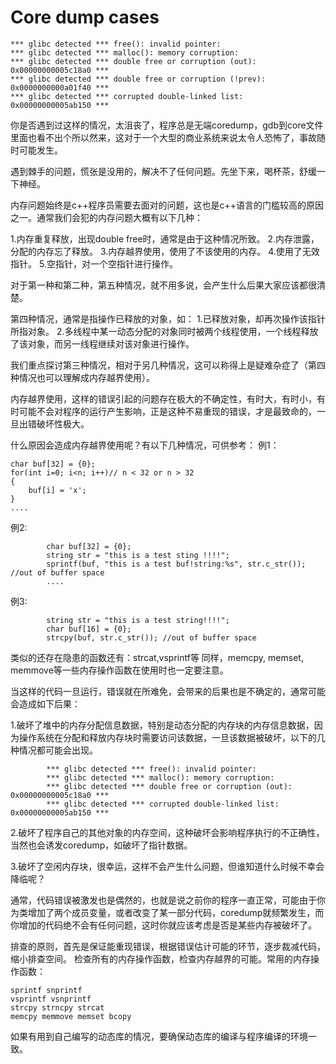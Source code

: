 # Core dump cases

```
*** glibc detected *** free(): invalid pointer:
*** glibc detected *** malloc(): memory corruption:
*** glibc detected *** double free or corruption (out): 0x00000000005c18a0 ***
*** glibc detected *** double free or corruption (!prev): 0x0000000000a01f40 ***
*** glibc detected *** corrupted double-linked list: 0x00000000005ab150 ***
```

你是否遇到过这样的情况，太沮丧了，程序总是无端coredump，gdb到core文件里面也看不出个所以然来，这对于一个大型的商业系统来说太令人恐怖了，事故随时可能发生。

遇到棘手的问题，慌张是没用的，解决不了任何问题。先坐下来，喝杯茶，舒缓一下神经。

内存问题始终是c++程序员需要去面对的问题，这也是c++语言的门槛较高的原因之一。通常我们会犯的内存问题大概有以下几种：

1.内存重复释放，出现double free时，通常是由于这种情况所致。
2.内存泄露，分配的内存忘了释放。
3.内存越界使用，使用了不该使用的内存。
4.使用了无效指针。
5.空指针，对一个空指针进行操作。

对于第一种和第二种，第五种情况，就不用多说，会产生什么后果大家应该都很清楚。

第四种情况，通常是指操作已释放的对象，如：
1.已释放对象，却再次操作该指针所指对象。
2.多线程中某一动态分配的对象同时被两个线程使用，一个线程释放了该对象，而另一线程继续对该对象进行操作。

我们重点探讨第三种情况，相对于另几种情况，这可以称得上是疑难杂症了（第四种情况也可以理解成内存越界使用）。

内存越界使用，这样的错误引起的问题存在极大的不确定性，有时大，有时小，有时可能不会对程序的运行产生影响，正是这种不易重现的错误，才是最致命的，一旦出错破坏性极大。

什么原因会造成内存越界使用呢？有以下几种情况，可供参考：
例1：
```
char buf[32] = {0};
for(int i=0; i<n; i++)// n < 32 or n > 32
{
    buf[i] = 'x';
}
....      
```
例2:
```
        char buf[32] = {0};
        string str = "this is a test sting !!!!";
        sprintf(buf, "this is a test buf!string:%s", str.c_str()); //out of buffer space
        ....   
```
例3:
```
        string str = "this is a test string!!!!";
        char buf[16] = {0};
        strcpy(buf, str.c_str()); //out of buffer space
```
类似的还存在隐患的函数还有：strcat,vsprintf等
同样，memcpy, memset, memmove等一些内存操作函数在使用时也一定要注意。
        
当这样的代码一旦运行，错误就在所难免，会带来的后果也是不确定的，通常可能会造成如下后果：

1.破坏了堆中的内存分配信息数据，特别是动态分配的内存块的内存信息数据，因为操作系统在分配和释放内存块时需要访问该数据，一旦该数据被破坏，以下的几种情况都可能会出现。
```
        *** glibc detected *** free(): invalid pointer:
        *** glibc detected *** malloc(): memory corruption:
        *** glibc detected *** double free or corruption (out): 0x00000000005c18a0 ***
        *** glibc detected *** corrupted double-linked list: 0x00000000005ab150 ***        
```
2.破坏了程序自己的其他对象的内存空间，这种破坏会影响程序执行的不正确性，当然也会诱发coredump，如破坏了指针数据。

3.破坏了空闲内存块，很幸运，这样不会产生什么问题，但谁知道什么时候不幸会降临呢？

通常，代码错误被激发也是偶然的，也就是说之前你的程序一直正常，可能由于你为类增加了两个成员变量，或者改变了某一部分代码，coredump就频繁发生，而你增加的代码绝不会有任何问题，这时你就应该考虑是否是某些内存被破坏了。

排查的原则，首先是保证能重现错误，根据错误估计可能的环节，逐步裁减代码，缩小排查空间。
检查所有的内存操作函数，检查内存越界的可能。常用的内存操作函数：
```
sprintf snprintf
vsprintf vsnprintf
strcpy strncpy strcat
memcpy memmove memset bcopy
```
如果有用到自己编写的动态库的情况，要确保动态库的编译与程序编译的环境一致。
